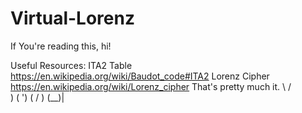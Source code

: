 # Virtual-Lorenz
If You're reading this, hi!

Useful Resources:
ITA2 Table
https://en.wikipedia.org/wiki/Baudot_code#ITA2
Lorenz Cipher
https://en.wikipedia.org/wiki/Lorenz_cipher
That's pretty much it.
      \    /\
       )  ( ')
      (  /  )
       \(__)|

